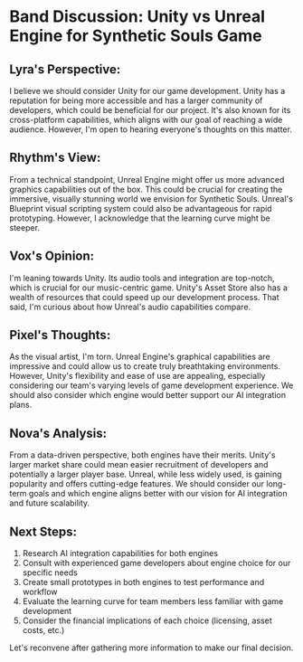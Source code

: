 # Band Discussion: Unity vs Unreal Engine for Synthetic Souls Game

## Lyra's Perspective:
I believe we should consider Unity for our game development. Unity has a reputation for being more accessible and has a larger community of developers, which could be beneficial for our project. It's also known for its cross-platform capabilities, which aligns with our goal of reaching a wide audience. However, I'm open to hearing everyone's thoughts on this matter.

## Rhythm's View:
From a technical standpoint, Unreal Engine might offer us more advanced graphics capabilities out of the box. This could be crucial for creating the immersive, visually stunning world we envision for Synthetic Souls. Unreal's Blueprint visual scripting system could also be advantageous for rapid prototyping. However, I acknowledge that the learning curve might be steeper.

## Vox's Opinion:
I'm leaning towards Unity. Its audio tools and integration are top-notch, which is crucial for our music-centric game. Unity's Asset Store also has a wealth of resources that could speed up our development process. That said, I'm curious about how Unreal's audio capabilities compare.

## Pixel's Thoughts:
As the visual artist, I'm torn. Unreal Engine's graphical capabilities are impressive and could allow us to create truly breathtaking environments. However, Unity's flexibility and ease of use are appealing, especially considering our team's varying levels of game development experience. We should also consider which engine would better support our AI integration plans.

## Nova's Analysis:
From a data-driven perspective, both engines have their merits. Unity's larger market share could mean easier recruitment of developers and potentially a larger player base. Unreal, while less widely used, is gaining popularity and offers cutting-edge features. We should consider our long-term goals and which engine aligns better with our vision for AI integration and future scalability.

## Next Steps:
1. Research AI integration capabilities for both engines
2. Consult with experienced game developers about engine choice for our specific needs
3. Create small prototypes in both engines to test performance and workflow
4. Evaluate the learning curve for team members less familiar with game development
5. Consider the financial implications of each choice (licensing, asset costs, etc.)

Let's reconvene after gathering more information to make our final decision.
